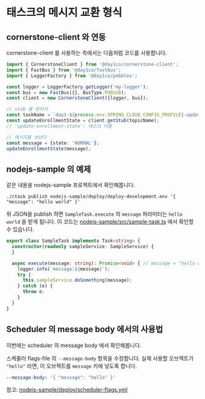 # 태스크의 메시지 교환 형식

## cornerstone-client 와 연동

cornerstone-client 를 사용하는 측에서는 다음처럼 코드를 사용합니다.

```typescript 
import { CornerstoneClient } from '@day1co/cornerstone-client';
import { FastBus } from '@day1co/fastbus';
import { LoggerFactory } from '@day1co/pebbles';

const logger = LoggerFactory.getLogger('my-logger');
const bus = new FastBus({}, BusType.PUBSUB);
const client = new CornerstoneClient({logger, bus});

// stub 를 얻어서
const taskName = `day1-${process.env.SPRING_CLOUD_CONFIG_PROFILE}-update-enrollment-state`;
const updateEnrollmentState = client.getStub(topicName);
// 'update-enrollment-state': 태스크 이름

// 메시지를 보낸다
const message = {state: 'NORMAL'};
updateEnrollmentState(message);
```

## nodejs-sample 의 예제

같은 내용을 nodejs-sample 프로젝트에서 확인해봅니다.

```shell
./ctask publish nodejs-sample/deploy/deploy-development.env '{ "message": "hello world" }'
```

위 JSON을 publish 하면 `SampleTask.execute` 의 `message` 파라미터는 `hello world` 을 받게 됩니다.
이 코드는 [nodejs-sample/src/sample-task.ts](../nodejs-sample/src/sample-task.ts) 에서 확인할 수 있습니다.

```typescript
export class SampleTask implements Task<string> {
  constructor(readonly sampleService: SampleService) {
  }

  async execute(message: string): Promise<void> { // message = "hello world"
    logger.info(`message:${message}`);
    try {
      this.sampleService.doSomething(message);
    } catch (e) {
      throw e;
    }
  }
}
```

## Scheduler 의 message body 에서의 사용법

이번에는 scheduler 의 message body 에서 확인해봅니다. 

스케줄러 flags-file 의 `--message-body` 항목을 수정합니다.
실제 사용할 오브젝트가 `"hello"` 라면, 이 오브젝트를 `message` 키에 넣도록 합니다.

```yaml
--message-body: '{ "message": "hello" }'
```

참고: [nodejs-sample/deploy/scheduler-flags.yml](../nodejs-sample/deploy/scheduler-flags.yml)
